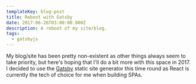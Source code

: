 ```yaml
---
templateKey: blog-post
title: Reboot with Gatsby
date: 2017-06-26T03:00:00.000Z
description: A reboot of my site/blog.
tags:
  - gatsbyjs
---
```

My blog/site has been pretty non-existent as other things always seem to take priority, but here's hoping that I'll do a bit more with this space in 2017. I decided to use the [Gatsby](https://github.com/gatsbyjs/gatsby) static site generator this time round as React is currently the tech of choice for me when building SPAs.
